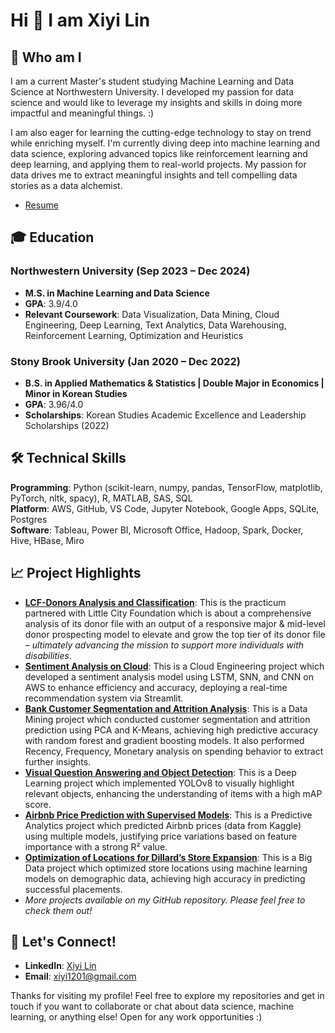 # Hi 👋 I am Xiyi Lin

## 🌱 Who am I
I am a current Master's student studying Machine Learning and Data Science at Northwestern University. I developed my passion for data science and would like to leverage my insights and skills in doing more impactful and meaningful things. :) 

I am also eager for learning the cutting-edge technology to stay on trend while enriching myself. I'm currently diving deep into machine learning and data science, exploring advanced topics like reinforcement learning and deep learning, and applying them to real-world projects. My passion for data drives me to extract meaningful insights and tell compelling data stories as a data alchemist.

- [Resume](https://drive.google.com/file/d/1LZmjAHyXhIP0j4L_txS21BwLVNXHgbS5/view?usp=sharing)

## 🎓 Education

### Northwestern University (Sep 2023 – Dec 2024)
- **M.S. in Machine Learning and Data Science** 
- **GPA**: 3.9/4.0
- **Relevant Coursework**: Data Visualization, Data Mining, Cloud Engineering, Deep Learning, Text Analytics, Data Warehousing, Reinforcement Learning, Optimization and Heuristics

### Stony Brook University (Jan 2020 – Dec 2022)
- **B.S. in Applied Mathematics & Statistics | Double Major in Economics | Minor in Korean Studies** 
- **GPA**: 3.96/4.0
- **Scholarships**: Korean Studies Academic Excellence and Leadership Scholarships (2022)

## 🛠️ Technical Skills

**Programming**: Python (scikit-learn, numpy, pandas, TensorFlow, matplotlib, PyTorch, nltk, spacy), R, MATLAB, SAS, SQL  
**Platform**: AWS, GitHub, VS Code, Jupyter Notebook, Google Apps, SQLite, Postgres  
**Software**: Tableau, Power BI, Microsoft Office, Hadoop, Spark, Docker, Hive, HBase, Miro

## 📈 Project Highlights
- **[LCF-Donors Analysis and Classification](https://github.com/xiyi1201/LCF-Donors-Analysis-and-Classification)**: This is the practicum partnered with Little City Foundation which is about a comprehensive analysis of its donor file with an output of a responsive major & mid-level donor prospecting model to elevate and grow the top tier of its donor file – *ultimately advancing the mission to support more individuals with disabilities*.
- **[Sentiment Analysis on Cloud](https://github.com/xiyi1201/Sentiment-Analysis-on-Cloud)**: This is a Cloud Engineering project which developed a sentiment analysis model using LSTM, SNN, and CNN on AWS to enhance efficiency and accuracy, deploying a real-time recommendation system via Streamlit.
- **[Bank Customer Segmentation and Attrition Analysis](https://github.com/xiyi1201/Bank-Customer-Segmentation-and-Attrition-Analysis)**: This is a Data Mining project which conducted customer segmentation and attrition prediction using PCA and K-Means, achieving high predictive accuracy with random forest and gradient boosting models. It also performed Recency, Frequency, Monetary analysis on spending behavior to extract further insights.  
- **[Visual Question Answering and Object Detection](https://github.com/xiyi1201/Visual-Question-Answering-and-Object-Detection)**: This is a Deep Learning project which implemented YOLOv8 to visually highlight relevant objects, enhancing the understanding of items with a high mAP score.
- **[Airbnb Price Prediction with Supervised Models](https://github.com/xiyi1201/Airbnb-Price-Prediction-with-Supervised-Models)**: This is a Predictive Analytics project which predicted Airbnb prices (data from Kaggle) using multiple models, justifying price variations based on feature importance with a strong R² value.
- **[Optimization of Locations for Dillard’s Store Expansion](https://github.com/xiyi1201/Optimization-of-Locations-for-Dillards-Store-Expansion)**: This is a Big Data project which optimized store locations using machine learning models on demographic data, achieving high accuracy in predicting successful placements.
- *More projects available on my GitHub repository. Please feel free to check them out!*

## 💬 Let's Connect!
- **LinkedIn**: [Xiyi Lin](http://www.linkedin.com/in/xiyi-lin)
- **Email**: xiyi1201@gmail.com

Thanks for visiting my profile! Feel free to explore my repositories and get in touch if you want to collaborate or chat about data science, machine learning, or anything else! Open for any work opportunities :)
